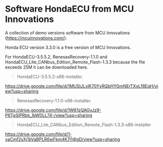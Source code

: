 # Software HondaECU from MCU Innovations
A collection of demo versions software from MCU Innovations (https://mcuinnovations.com/).

Honda ECU version 3.3.0 is a free version of MCU Innovations.

For HondaECU-3.5.5.2, RenesasRecovery-1.1.0 and HondaECU_Lite_CANbus_Edition_Remote_Flash-1.3.3 because the file exceeds 25M it can be downloaded here.

> HondaECU-3.5.5.2-x86-installer.

https://drive.google.com/file/d/1MUSlJLxlK70YyRQbHYGmNErTXxLf8EqH/view?usp=sharing

> RenesasRecovery-1.1.0-x86-installer.

https://drive.google.com/file/d/1W61zQAGyJz9-P6TgSIPRbk_IbW0LL74-/view?usp=sharing

> HondaECU_Lite_CANbus_Edition_Remote_Flash-1.3.3-x86-installer

https://drive.google.com/file/d/1-vaCmf2sXj1bVaBPLR6wFkm4K7I14lgD/view?usp=sharing
